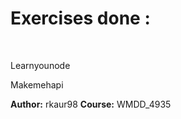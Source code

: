 
<h1>Exercises done :</h1><br/>
    <p>Learnyounode</p>
    <p>Makemehapi</p>

<b>Author:</b> rkaur98
<b>Course:</b> WMDD_4935
